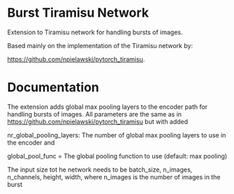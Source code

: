 # Burst Tiramisu Network
Extension to Tiramisu network for handling bursts of images.

Based mainly on the implementation of the Tiramisu network by: 

https://github.com/npielawski/pytorch_tiramisu.


# Documentation
The extension adds global max pooling layers to the encoder path for handling bursts of images.
All parameters are the same as in https://github.com/npielawski/pytorch_tiramisu but with added

nr_global_pooling_layers: The number of global max pooling layers to use in the encoder and

global_pool_func = The global pooling function to use (default: max pooling)

The input size tot he network needs to be batch_size, n_images, n_channels, height, width, where n_images is the number of images in the burst